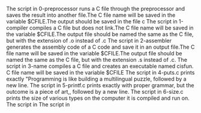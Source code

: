 The script in 0-preprocessor  runs a C file through the preprocessor and saves the result into another file.The C file name will be saved in the variable $CFILE.The output should be saved in the file c 
The script in 1-compiler  compiles a C file but does not link.The C file name will be saved in the variable $CFILE.The output file should be named the same as the C file, but with the extension of .o instead of .c
The script in 2-assembler  generates the assembly code of a C code and save it in an output file.The C file name will be saved in the variable $CFILE.The output file should be named the same as the C file, but with the extension .s instead of .c.
The script in 3-name  compiles a C file and creates an executable named cisfun. C file name will be saved in the variable $CFILE
The script in 4-puts.c  prints exactly "Programming is like building a multilingual puzzle, followed by a new line.
The script in 5-printf.c prints exactly with proper grammar, but the outcome is a piece of art,, followed by a new line.
The script in 6-size.c  prints the size of various types on the computer it is compiled and run on.
The script in 
The script in 
